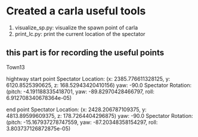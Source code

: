 # Created a carla useful tools

1. visualize_sp.py: visualize the spawn point of carla
2. print_lc.py: print the current location of the spectator


## this part is for recording the useful points


Town13

hightway start point
Spectator Location: (x: 2385.776611328125, y: 6120.8525390625, z: 168.52943420410156) yaw: -90.0
Spectator Rotation: (pitch: -4.191188335418701, yaw: -89.82970428466797, roll: 6.912708340678364e-05)

end point
Spectator Location: (x: 2428.206787109375, y: 4813.89599609375, z: 178.7264404296875) yaw: -90.0
Spectator Rotation: (pitch: -15.167937278747559, yaw: -87.20348358154297, roll: 3.803737126872875e-05)